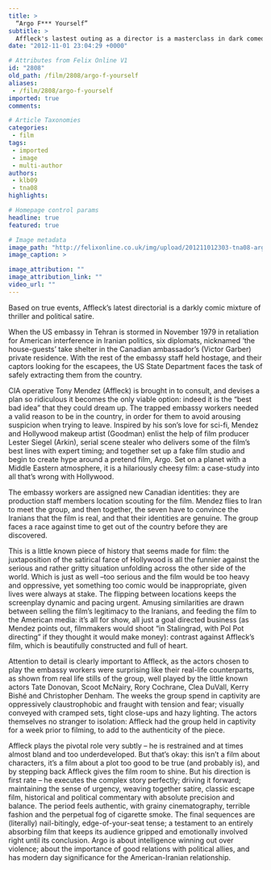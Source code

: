 ```yaml
---
title: >
  “Argo F*** Yourself”
subtitle: >
  Affleck's lastest outing as a director is a masterclass in dark comedy and political satire
date: "2012-11-01 23:04:29 +0000"

# Attributes from Felix Online V1
id: "2808"
old_path: /film/2808/argo-f-yourself
aliases:
 - /film/2808/argo-f-yourself
imported: true
comments:

# Article Taxonomies
categories:
 - film
tags:
 - imported
 - image
 - multi-author
authors:
 - klb09
 - tna08
highlights:

# Homepage control params
headline: true
featured: true

# Image metadata
image_path: "http://felixonline.co.uk/img/upload/201211012303-tna08-argo_2332534b.jpg"
image_caption: >

image_attribution: ""
image_attribution_link: ""
video_url: ""
---
```


Based on true events, Affleck’s latest directorial is a darkly comic mixture of thriller and political satire.

When the US embassy in Tehran is stormed in November 1979 in retaliation for American interference in Iranian politics, six diplomats, nicknamed ‘the house-guests’ take shelter in the Canadian ambassador’s (Victor Garber) private residence. With the rest of the embassy staff held hostage, and their captors looking for the escapees, the US State Department faces the task of safely extracting them from the country.

CIA operative Tony Mendez (Affleck) is brought in to consult, and devises a plan so ridiculous it becomes the only viable option: indeed it is the “best bad idea” that they could dream up. The trapped embassy workers needed a valid reason to be in the country, in order for them to avoid arousing suspicion when trying to leave. Inspired by his son’s love for sci-fi, Mendez and Hollywood makeup artist (Goodman) enlist the help of film producer Lester Siegel (Arkin), serial scene stealer who delivers some of the film’s best lines with expert timing; and together set up a fake film studio and begin to create hype around a pretend film, Argo. Set on a planet with a Middle Eastern atmosphere, it is a hilariously cheesy film: a case-study into all that’s wrong with Hollywood.

The embassy workers are assigned new Canadian identities: they are production staff members location scouting for the film. Mendez flies to Iran to meet the group, and then together, the seven have to convince the Iranians that the film is real, and that their identities are genuine. The group faces a race against time to get out of the country before they are discovered.

This is a little known piece of history that seems made for film: the juxtaposition of the satirical farce of Hollywood is all the funnier against the serious and rather gritty situation unfolding across the other side of the world. Which is just as well –too serious and the film would be too heavy and oppressive, yet something too comic would be inappropriate, given lives were always at stake. The flipping between locations keeps the screenplay dynamic and pacing urgent. Amusing similarities are drawn between selling the film’s legitimacy to the Iranians, and feeding the film to the American media: it’s all for show, all just a goal directed business (as Mendez points out, filmmakers would shoot “in Stalingrad, with Pol Pot directing” if they thought it would make money): contrast against Affleck’s film, which is beautifully constructed and full of heart.

Attention to detail is clearly important to Affleck, as the actors chosen to play the embassy workers were surprising like their real-life counterparts, as shown from real life stills of the group, well played by the little known actors Tate Donovan, Scoot McNairy, Rory Cochrane, Clea DuVall, Kerry Bishé and Christopher Denham. The weeks the group spend in captivity are oppressively claustrophobic and fraught with tension and fear; visually conveyed with cramped sets, tight close-ups and hazy lighting. The actors themselves no stranger to isolation: Affleck had the group held in captivity for a week prior to filming, to add to the authenticity of the piece.

Affleck plays the pivotal role very subtly – he is restrained and at times almost bland and too underdeveloped. But that’s okay: this isn’t a film about characters, it’s a film about a plot too good to be true (and probably is), and by stepping back Affleck gives the film room to shine. But his direction is first rate – he executes the complex story perfectly; driving it forward; maintaining the sense of urgency, weaving together satire, classic escape film, historical and political commentary with absolute precision and balance. The period feels authentic, with grainy cinematography, terrible fashion and the perpetual fog of cigarette smoke. The final sequences are (literally) nail-bitingly, edge-of-your-seat tense; a testament to an entirely absorbing film that keeps its audience gripped and emotionally involved right until its conclusion. Argo is about intelligence winning out over violence; about the importance of good relations with political allies, and has modern day significance for the American-Iranian relationship.
